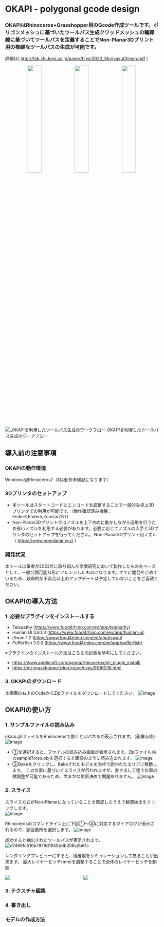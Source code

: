# OKAPI - polygonal gcode design
### OKAPIはRhinoceros+Grasshopper用のGcode作成ツールです。ポリゴンメッシュに基づいたツールパス生成クワッドメッシュの輪郭線に基づいてツールパスを定義することでNon-Planar3Dプリント用の複雑なツールパスの生成が可能です。
詳細は( http://fab.sfc.keio.ac.jp/paper/files/2022_MoriyasuChinen.pdf )
<div align="center">
  <img src="https://github.com/user-attachments/assets/ec503611-b480-442c-af85-1c586d06177c" width="30%">
  <img src="https://github.com/user-attachments/assets/765811cb-c92b-4da8-bb61-defac346b9fe" width="30%">
  <img src="https://github.com/user-attachments/assets/d8c81162-db2b-4433-9e50-62b1759a58c5" width="30%">
</div>


![_OKAPIを利用したツールパス生成のワークフロー](https://github.com/user-attachments/assets/0a215ed9-8a13-47fe-ae22-9f6e75c6ad95)
_OKAPIを利用したツールパス生成のワークフロー_  




## 導入前の注意事項
### OKAPIの動作環境
Windows版Rhinoceros7（8は動作未検証になります）

### 3Dプリンタのセットアップ
- 本ツールはスタートコードとエンコードを調整することで一般的な卓上3Dプリンタでの利用が可能です。（動作確認済み機種：Ender3,Ender5,ZonstarZ8T)
- Non-Planar3Dプリントではノズルを上下方向に動かしながら造形を行うため長いノズルを利用する必要があります。必要に応じてノズルの入手と3Dプリンタのセットアップを行ってください。
  Non-Planar3Dプリント用ノズル（ https://www.nonplanar.xyz/ ）

### 開発状況
本ツールは筆者が2022年に取り組んだ卒業研究において製作したものをベースとして、一般公開可能な形にアレンジしたものになります。すでに開発を止めているため、致命的な不具合以上のアップデートは予定していないことをご容赦ください。


## OKAPIの導入方法

### 1. 必要なプラグインをインストールする
- Telepathy (https://www.food4rhino.com/en/app/telepathy)
- Human UI 0.8.1.3 (https://www.food4rhino.com/en/app/human-ui)
- jSwan 1.2  (https://www.food4rhino.com/en/app/jswan)
- Pufferfish 3.0.0 (https://www.food4rhino.com/en/app/pufferfish)

※プラグインのインストール方法はこちらの記事を参考にしてください。
- https://www.applicraft.com/qanda/rhinoceros/gh_plugin_install/
- https://mt-grasshopper.blog.jp/archives/9106036.html

### 3. OKAPIのダウンロード
本画面の右上のCodeからZipファイルをダウンロードしてください。
![image](https://github.com/user-attachments/assets/6cdb8e41-7abf-41a0-9945-d5a7441deb42)



## OKAPIの使い方

### 1. サンプルファイルの読み込み
okapi.ghファイルをRhinocerosで開くとUIパネルが表示されます。（画像赤枠）
![image](https://github.com/user-attachments/assets/7971b15d-efb7-48b9-95fc-21c52e4551da)
- ①を選択すると、ファイルの読み込み画面が表示されます。Zipファイル内のsampleTorso.objを選択すると画像のように読み込まれます。
![image](https://github.com/user-attachments/assets/4a426ba6-b847-4c02-bc0d-0b25a3ccc536)
- ③Bakeをクリックし、Bakeされたモデルを赤枠で囲われたエリアに移動します。
  この位置に基づいてスライスが行われますが、書き出し工程で位置の微調整が可能であるため、大まかな位置決めで問題ありません。
![image](https://github.com/user-attachments/assets/3729797f-af46-4e69-86ef-a07d6ac29db3)

### 2. スライス
スライス方式がNon-Planarになっていることを確認したうえで輪郭抽出をクリックします。  
![image](https://github.com/user-attachments/assets/b2031c53-6cb6-4c91-bc2d-d70c7c06a42b)  
  

Rhinocerosのコマンドライン上に下図①～④に対応するダイアログが表示されるので、該当箇所を選択します。
![image](https://github.com/user-attachments/assets/e2ef85ea-1bb2-4668-961f-80c01322c9d4)

成功すると抽出されたツールパスが表示されます。
![d7469fc510b7879d1940bdb208a2b61c](https://github.com/user-attachments/assets/1885035b-10e5-4af3-aa8c-8da1977e568f)

レンダリングプレビューにすると、積層痕をシミュレーションして見ることが出来ます。
最大レイヤーピッチ(mm)を調整することで全体のレイヤーピッチを制御
<div style="display: flex; justify-content: center; gap: 10px;">
  <img src="https://github.com/user-attachments/assets/67944c3b-faae-419d-88e5-7920c819c60e"  style="max-width: 100%; height: auto; flex: 1;">
  <img src="https://github.com/user-attachments/assets/7b36cf08-780b-4e4b-8202-c995e4a9a472"  style="max-width: 100%; height: auto; flex: 1;">
</div>

### 3. テクスチャ編集
### 4. 書き出し

### モデルの作成方法

